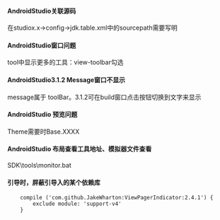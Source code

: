 
#### AndroidStudio关联源码
在studiox.x->config->jdk.table.xml中的sourcepath需要写明

#### AndroidStudio窗口问题
tool中显示更多的工具：view-toolbar勾选

#### AndroidStudio3.1.2 Message窗口不显示
 message属于 toolBar。3.1.2可在build窗口点击按钮切换到文字来显示

#### AndroidStudio 预览问题
Theme需要时Base.XXXX


#### AndroidStudio 布局查看工具地址、模拟器文件查看
SDK\tools\monitor.bat

#### 引导时，屏蔽引导入的某个依赖库

		compile ('com.github.JakeWharton:ViewPagerIndicator:2.4.1') {
            exclude module: 'support-v4'
        }



